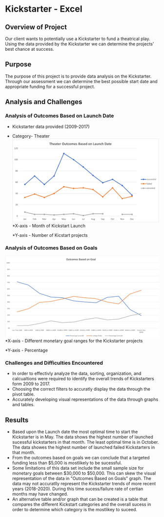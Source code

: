 # Kickstarter - Excel

## Overview of Project
Our client wants to potentially use a Kickstarter to fund a theatrical play. Using the data provided by the Kickstarter we can determine the projects’ best chance at success.
  
## Purpose
The purpose of  this project is to provide data analysis on the Kickstarter. Through our assessment we can determine the best possible start date and appropriate funding for a successful project.

## Analysis and Challenges
### Analysis of Outcomes Based on Launch Date
* Kickstarter data provided (2009-2017)
* Category- Theater
![](https://github.com/mjeanmi000/Module-1-Excel/blob/main/Module%201-Analysis/Resources/Theater_Outcomes_vs_Launch.png)
*X-axis - Month of Kickstart Launch 

	*Y-axis - Number of Kicstart projects
### Analysis of Outcomes Based on Goals
![](https://github.com/mjeanmi000/Module-1-Excel/blob/main/Module%201-Analysis/Resources/Outcomes_vs_Goals.png)
*X-axis - Different monetary goal ranges for the Kickstarter projects

*Y-axis - Percentage

### Challenges and Difficulties Encountered 
* In order to effectivly analyze the data, sorting, organization, and calcualtions were required to identify the overall trends of Kickstarters form 2009 to 2017.
* Choosing the correct filters to accuratly display the data through the pivot table.
* Accurately developing visual representations of the data through graphs and tables. 
## Results
* Based upon the Launch date the most optimal time to start the Kickstarter is in May. The data shows the highest number of launched sucessful kickstarters in that month. The least optimal time is in October. The data showes the highest number of launched failed Kickstarters in that month.
* From the outcomes based on goals we can conclude that a targeted funding less than $5,000 is mostlikely to be sucessful.
* Some limitations of this data set include the small sample size for monetary goals between $30,000 to $50,000. This can skew the visual representation of the data in "Outcomes Based on Goals" graph. The data may not accuratlly represent the Kickstarter trends of more recent years (2018-2020). During this time sucess/failure rate of certian months may have changed. 
* An alternative table and/or graph that can be created is a table that compares the different Kickstart categories and the overall sucess in order to determine which category is the mostlikey to suceed. 

